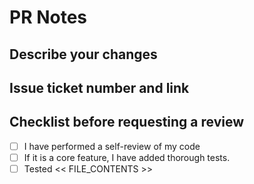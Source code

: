 <!-- Please ensure your PR title is brief and descriptive for a good release entry -->
<!-- Label as `release:major`, `release:minor`, `release:patch` or `norelease` -->

# PR Notes

## Describe your changes

## Issue ticket number and link

## Checklist before requesting a review

- [ ] I have performed a self-review of my code
- [ ] If it is a core feature, I have added thorough tests.
- [ ] Tested
      << FILE_CONTENTS >>
